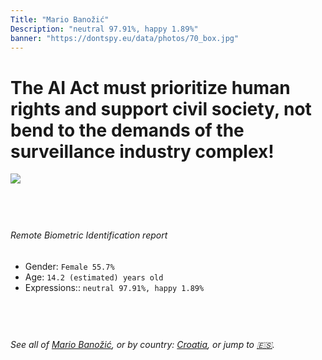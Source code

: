 ```yaml
---
Title: "Mario Banožić"
Description: "neutral 97.91%, happy 1.89%"
banner: "https://dontspy.eu/data/photos/70_box.jpg"
---
```


# The AI Act must prioritize human rights and support civil society, not bend to the demands of the surveillance industry complex!

<link rel="stylesheet" type="text/css" href="/css/blog.css" />

<div class="is-fake" hidden>

_This image is **clearly fake**_, yet we [continue to collect them because the AI Act negotiations](/blog/why-deepfake/) are heading in a direction that will only make people's lives more complicated. For a more in-depth explanation, read: [Double threat: why losing the battle against Face Biometrics would fuel the proliferation of deepfakes](/blog/the-dual-threat-how-losing-the-biometric-battle-fuels-deepfake-proliferation/).


</div>

<!-- <img src="https://dontspy.eu/data/photos/54_box.jpg" /> -->
<img src="https://dontspy.eu/data/photos/70_box.jpg" />

## <br>

###### Remote Biometric Identification report

* <span class="label">Gender:</span> `Female 55.7%`
* <span class="label">Age:</span> `14.2 (estimated) years old`
* <span class="label">Expressions::</span> `neutral 97.91%, happy 1.89%`

## <br>

###### See all of [Mario Banožić](/policymaker#Mario%20Bano%C5%BEi%C4%87), or by country: [Croatia](/country#Croatia), or jump to [🇪🇸](/x/27).

## <br>
